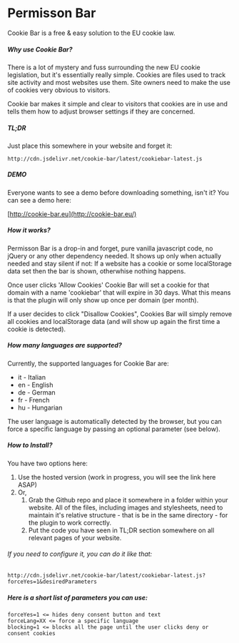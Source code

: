 Permisson Bar
=============

Cookie Bar is a free & easy solution to the EU cookie law.

##### Why use Cookie Bar?

There is a lot of mystery and fuss surrounding the new EU cookie legislation, but it's essentially really simple. Cookies are files used to track site activity and most websites use them. Site owners need to make the use of cookies very obvious to visitors.

Cookie bar makes it simple and clear to visitors that cookies are in use and tells them how to adjust browser settings if they are concerned.

##### TL;DR

Just place this somewhere in your website and forget it:

    http://cdn.jsdelivr.net/cookie-bar/latest/cookiebar-latest.js

##### DEMO

Everyone wants to see a demo before downloading something, isn't it? You can see a demo here:

[http://cookie-bar.eu](http://cookie-bar.eu/)

##### How it works?

Permisson Bar is a drop-in and forget, pure vanilla javascript code, no jQuery or any other dependency needed. It shows up only when actually needed and stay silent if not: If a website has a cookie or some localStorage data set then the bar is shown, otherwhise nothing happens.

Once user clicks 'Allow Cookies' Cookie Bar will set a cookie for that domain with a name 'cookiebar' that will expire in 30 days. What this means is that the plugin will only show up once per domain (per month).

If a user decides to click "Disallow Cookies", Cookies Bar will simply remove all cookies and localStorage data (and will show up again the first time a cookie is detected).

##### How many languages are supported?

Currently, the supported languages for Cookie Bar are:

* it - Italian
* en - English
* de - German
* fr - French
* hu - Hungarian

The user language is automatically detected by the browser, but you can force a specific language by passing an optional parameter (see below).

##### How to Install?

You have two options here:
<ol>
	<li>Use the hosted version (work in progress, you will see the link here ASAP)</li>
	<li>Or,
		<ol>
			<li>Grab the Github repo and place it somewhere in a folder within your website. All of the files, including images and stylesheets, need to maintain it's relative structure - that is be in the same directory - for the plugin to work correctly.</li>
			<li>Put the code you have seen in TL;DR section somewhere on all relevant pages of your website.</li>
		</ol>
	</li>
</ol>

###### If you need to configure it, you can do it like that:

    http://cdn.jsdelivr.net/cookie-bar/latest/cookiebar-latest.js?forceYes=1&desiredParameters

##### Here is a short list of parameters you can use:

    forceYes=1 <= hides deny consent button and text
    forceLang=XX <= force a specific language
    blocking=1 <= blocks all the page until the user clicks deny or consent cookies

